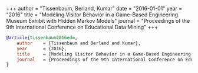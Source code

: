 +++
author = "Tissenbaum, Berland, Kumar"
date = "2016-01-01"
year = "2016"
title = "Modeling Visitor Behavior in a Game-Based Engineering Museum Exhibit with Hidden Markov Models"
journal = "Proceedings of the 9th International Conference on Educational Data Mining"
+++
```bibtex
@article{tissenbaum2016edm,
    author    = {Tissenbaum and Berland and Kumar},
    year      = {2016},
    title     = {Modeling Visitor Behavior in a Game-Based Engineering Museum Exhibit with Hidden Markov Models},
    journal   = {Proceedings of the 9th International Conference on Educational Data Mining},
}
```
